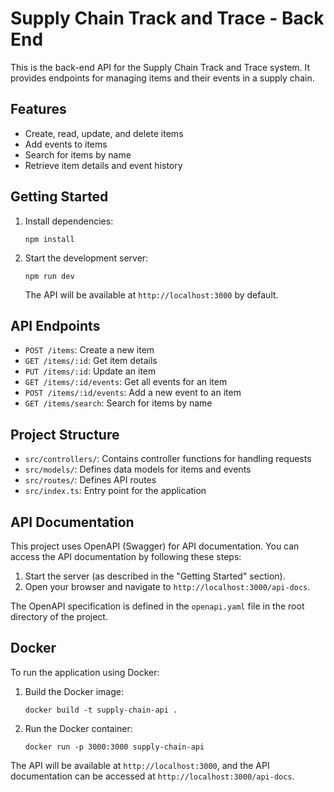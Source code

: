 # Supply Chain Track and Trace - Back End

This is the back-end API for the Supply Chain Track and Trace system. It provides endpoints for managing items and their events in a supply chain.

## Features

- Create, read, update, and delete items
- Add events to items
- Search for items by name
- Retrieve item details and event history

## Getting Started

1. Install dependencies:
   ```
   npm install
   ```

2. Start the development server:
   ```
   npm run dev
   ```

   The API will be available at `http://localhost:3000` by default.

## API Endpoints

- `POST /items`: Create a new item
- `GET /items/:id`: Get item details
- `PUT /items/:id`: Update an item
- `GET /items/:id/events`: Get all events for an item
- `POST /items/:id/events`: Add a new event to an item
- `GET /items/search`: Search for items by name

## Project Structure

- `src/controllers/`: Contains controller functions for handling requests
- `src/models/`: Defines data models for items and events
- `src/routes/`: Defines API routes
- `src/index.ts`: Entry point for the application

## API Documentation

This project uses OpenAPI (Swagger) for API documentation. You can access the API documentation by following these steps:

1. Start the server (as described in the "Getting Started" section).
2. Open your browser and navigate to `http://localhost:3000/api-docs`.

The OpenAPI specification is defined in the `openapi.yaml` file in the root directory of the project.

## Docker

To run the application using Docker:

1. Build the Docker image:
   ```
   docker build -t supply-chain-api .
   ```

2. Run the Docker container:
   ```
   docker run -p 3000:3000 supply-chain-api
   ```

The API will be available at `http://localhost:3000`, and the API documentation can be accessed at `http://localhost:3000/api-docs`.